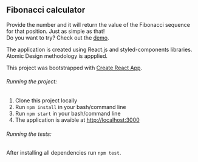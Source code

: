## Fibonacci calculator
Provide the number and it will return the value of the Fibonacci sequence for that position. Just as simple as that!\
Do you want to try? Check out the [demo](https://fibonaccicalculator.netlify.app/).

The application is created using React.js and styled-components libraries. Atomic Design methodology is appplied.

This project was bootstrapped with [Create React App](https://github.com/facebook/create-react-app).

###### Running the project:

1. Clone this project locally
2. Run `npm install` in your bash/command line
3. Run `npm start` in your bash/command line
4. The application is avaible at [http://localhost:3000](http://localhost:3000)

###### Running the tests:
After installing all dependencies run `npm test`.
